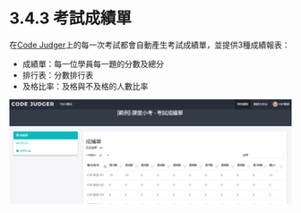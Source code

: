 # 3.4.3 考試成績單

在[Code Judger](http://www.codejudger.com)上的每一次考試都會自動產生考試成績單，並提供3種成績報表：

* 成績單：每一位學員每一題的分數及總分
* 排行表：分數排行表
* 及格比率：及格與不及格的人數比率

![考試成績單](../../.gitbook/assets/cjmd03-ke-cheng-03-kao-shi-zong-guan-04-kao-shi-cheng-ji-dan-01.png)
